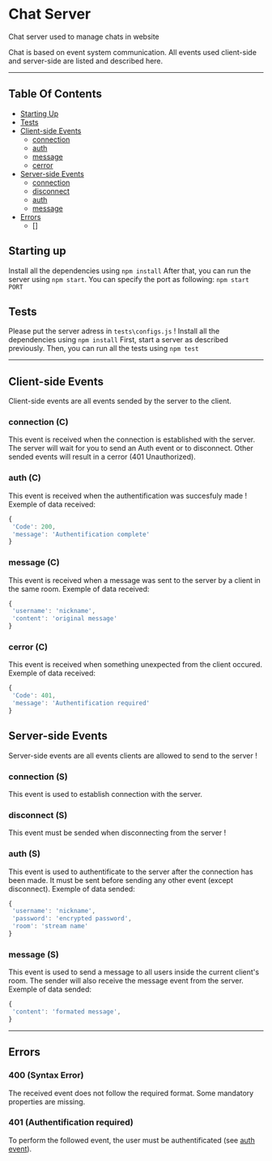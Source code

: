 # Chat Server
Chat server used to manage chats in website

Chat is based on event system communication. All events used client-side and server-side are listed and described here.

___

## Table Of Contents
* [Starting Up](#starting-up)
* [Tests](#tests)
* [Client-side Events](#client-side-events)
  * [connection](#connection-c)
  * [auth](#auth-c)
  * [message](#message-c)
  * [cerror](#cerror-c)
* [Server-side Events](#server-side-events)
  * [connection](#connection-s)
  * [disconnect](#disconnect-s)
  * [auth](#auth-s)
  * [message](#message-s)
* [Errors](#errors)
  * []

## Starting up
Install all the dependencies using `npm install`
After that, you can run the server using `npm start`.
You can specify the port as following: `npm start PORT`
## Tests
Please put the server adress in `tests\configs.js` !
Install all the dependencies using `npm install`
First, start a server as described previously.
Then, you can run all the tests using `npm test`
___
## Client-side Events
Client-side events are all events sended by the server to the client.
### connection (C)
This event is received when the connection is established with the server.
The server will wait for you to send an Auth event or to disconnect.
Other sended events will result in a cerror (401 Unauthorized).
### auth (C)
This event is received when the authentification was succesfuly made !
Exemple of data received:
```javascript
{
 'Code': 200,
 'message': 'Authentification complete'
}
```
### message (C)
This event is received when a message was sent to the server by a client in the same room.
Exemple of data received:
```javascript
{
 'username': 'nickname',
 'content': 'original message'
}
```
### cerror (C)
This event is received when something unexpected from the client occured.
Exemple of data received:
```javascript
{
 'Code': 401,
 'message': 'Authentification required'
}
```
## Server-side Events
Server-side events are all events clients are allowed to send to the server !
### connection (S)
This event is used to establish connection with the server.
### disconnect (S)
This event must be sended when disconnecting from the server !
### auth (S)
This event is used to authentificate to the server after the connection has been made.
It must be sent before sending any other event (except disconnect).
Exemple of data sended:
```javascript
{
 'username': 'nickname',
 'password': 'encrypted password',
 'room': 'stream name'
}
```
### message (S)
This event is used to send a message to all users inside the current client's room.
The sender will also receive the message event from the server.
Exemple of data sended:
```javascript
{
 'content': 'formated message',
}
```
___
## Errors
### 400 (Syntax Error)
The received event does not follow the required format.
Some mandatory properties are missing.
### 401 (Authentification required)
To perform the followed event, the user must be authentificated (see [auth event](#auth-c)).
